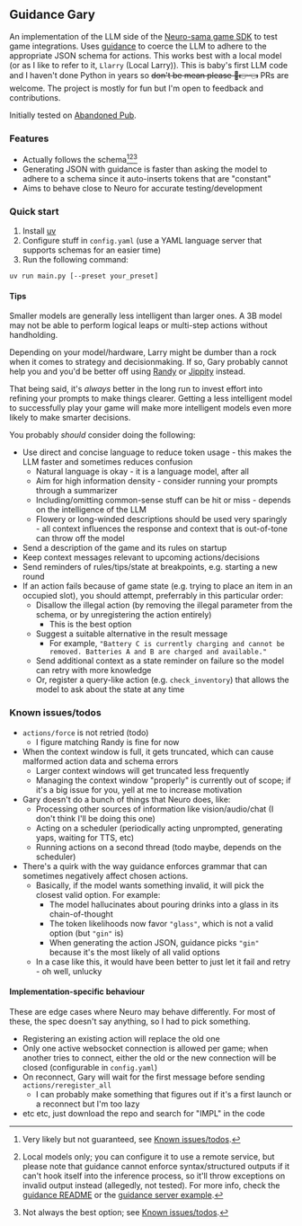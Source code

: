 ## Guidance Gary

An implementation of the LLM side of the [Neuro-sama game SDK](https://github.com/VedalAI/neuro-game-sdk) to test game integrations.
Uses [guidance](https://github.com/guidance-ai/guidance) to coerce the LLM to adhere to the appropriate JSON schema for actions. This works best with a local model (or as I like to refer to it, `Llarry` (Local Larry)).
This is baby's first LLM code and I haven't done Python in years so ~~don't be mean please 🥺👉👈~~ PRs are welcome.
The project is mostly for fun but I'm open to feedback and contributions.

Initially tested on [Abandoned Pub](https://itch.io/jam/neuro/rate/3213265).
### Features
- Actually follows the schema[^1][^2][^3]
- Generating JSON with guidance is faster than asking the model to adhere to a schema since it auto-inserts tokens that are "constant"
- Aims to behave close to Neuro for accurate testing/development

[^1]: Very likely but not guaranteed, see [Known issues/todos](#known-issuestodos).
[^2]: Local models only; you can configure it to use a remote service, but please note that guidance cannot enforce syntax/structured outputs if it can't hook itself into the inference process, so it'll throw exceptions on invalid output instead (allegedly, not tested). For more info, check the [guidance README](https://github.com/guidance-ai/guidance/blob/46340aa58b51a0714066a9faeba18c6cb2128f34/README.md#vertex-ai) or the [guidance server example](https://github.com/guidance-ai/guidance/blob/727e8320062746b019d29a4cf393c88641fd7e4c/notebooks/server_anachronism.ipynb).
[^3]: Not always the best option; see [Known issues/todos](#known-issuestodos).

### Quick start
1. Install [uv](https://github.com/astral-sh/uv)
2. Configure stuff in `config.yaml` (use a YAML language server that supports schemas for an easier time)
3. Run the following command:
```
uv run main.py [--preset your_preset]
```
#### Tips
Smaller models are generally less intelligent than larger ones. A 3B model may not be able to perform logical leaps or multi-step actions without handholding.

Depending on your model/hardware, Larry might be dumber than a rock when it comes to strategy and decisionmaking.
If so, Gary probably cannot help you and you'd be better off using [Randy](https://github.com/VedalAI/neuro-game-sdk/blob/main/Randy/README.md) or [Jippity](https://github.com/EnterpriseScratchDev/neuro-api-jippity) instead.

That being said, it's *always* better in the long run to invest effort into refining your prompts to make things clearer.
Getting a less intelligent model to successfully play your game will make more intelligent models even more likely to make smarter decisions.

You probably *should* consider doing the following:
- Use direct and concise language to reduce token usage - this makes the LLM faster and sometimes reduces confusion
	- Natural language is okay - it is a language model, after all
	- Aim for high information density - consider running your prompts through a summarizer
	- Including/omitting common-sense stuff can be hit or miss - depends on the intelligence of the LLM
	- Flowery or long-winded descriptions should be used very sparingly - all context influences the response and context that is out-of-tone can throw off the model
- Send a description of the game and its rules on startup
- Keep context messages relevant to upcoming actions/decisions
- Send reminders of rules/tips/state at breakpoints, e.g. starting a new round
- If an action fails because of game state (e.g. trying to place an item in an occupied slot), you should attempt, preferrably in this particular order:
	- Disallow the illegal action (by removing the illegal parameter from the schema, or by unregistering the action entirely)
		- This is the best option
	- Suggest a suitable alternative in the result message
		- For example, `"Battery C is currently charging and cannot be removed. Batteries A and B are charged and available."`
	- Send additional context as a state reminder on failure so the model can retry with more knowledge
	- Or, register a query-like action (e.g. `check_inventory`) that allows the model to ask about the state at any time

### Known issues/todos
- `actions/force` is not retried (todo)
	- I figure matching Randy is fine for now
- When the context window is full, it gets truncated, which can cause malformed action data and schema errors
	- Larger context windows will get truncated less frequently
	- Managing the context window "properly" is currently out of scope; if it's a big issue for you, yell at me to increase motivation
- Gary doesn't do a bunch of things that Neuro does, like:
	- Processing other sources of information like vision/audio/chat (I don't think I'll be doing this one)
	- Acting on a scheduler (periodically acting unprompted, generating yaps, waiting for TTS, etc)
	- Running actions on a second thread (todo maybe, depends on the scheduler)
- There's a quirk with the way guidance enforces grammar that can sometimes negatively affect chosen actions.
	- Basically, if the model wants something invalid, it will pick the closest valid option. For example:
		- The model hallucinates about pouring drinks into a glass in its chain-of-thought
		- The token likelihoods now favor `"glass"`, which is not a valid option (but `"gin"` is)
		- When generating the action JSON, guidance picks `"gin"` because it's the most likely of all valid options
	- In a case like this, it would have been better to just let it fail and retry - oh well, unlucky

#### Implementation-specific behaviour
These are edge cases where Neuro may behave differently. For most of these, the spec doesn't say anything, so I had to pick something.
- Registering an existing action will replace the old one
- Only one active websocket connection is allowed per game; when another tries to connect, either the old or the new connection will be closed (configurable in `config.yaml`)
- On reconnect, Gary will wait for the first message before sending `actions/reregister_all`
	- I can probably make something that figures out if it's a first launch or a reconnect but I'm too lazy
- etc etc, just download the repo and search for "IMPL" in the code

